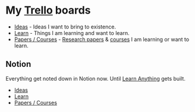 # My [Trello](https://trello.com/nikivi) boards

- [Ideas](https://trello.com/b/alB1ryRP) - Ideas I want to bring to existence.
- [Learn](https://trello.com/b/cu32qF3q) - Things I am learning and want to learn.
- [Papers / Courses](https://trello.com/b/EKl1Ie3q) - [Research papers](../research-papers/research-papers.md) & [courses](../courses/courses.md) I am learning or want to learn.

## Notion

Everything get noted down in Notion now. Until [Learn Anything](https://learn-anything.xyz) gets built.

- [Ideas](https://www.notion.so/Ideas-0b5a4e8a88f34fe29a1f33dad02e5332)
- [Learn](https://www.notion.so/Learn-05c0eac7be904e0da89cd8a3bf7ab509)
- [Papers / Courses](https://www.notion.so/Papers-Courses-8f00c7c500d5460490a5800c5d5db431)

